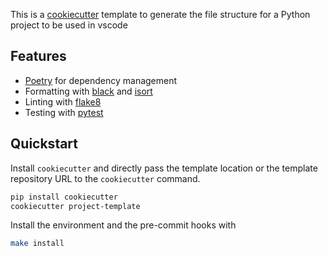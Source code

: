This is a [cookiecutter](https://github.com/cookiecutter/cookiecutter)
template to generate the file structure for a Python project to be used in vscode

## Features

- [Poetry](https://python-poetry.org/) for dependency management
- Formatting with [black](https://pypi.org/project/black/) and [isort](https://pycqa.github.io/isort/index.html)
- Linting with [flake8](https://flake8.pycqa.org/en/latest/)
- Testing with [pytest](https://docs.pytest.org/en/7.1.x/)

## Quickstart

Install `cookiecutter` and directly pass the template location
or the template repository URL to the `cookiecutter` command.

``` bash
pip install cookiecutter
cookiecutter project-template
```

Install the environment and the pre-commit hooks with

 ```bash
 make install
 ```
